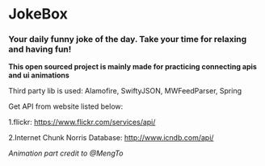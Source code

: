# JokeBox
### Your daily funny joke of the day. Take your time for relaxing and having fun!

**This open sourced project is mainly made for practicing connecting apis and ui animations**

Third party lib is used: Alamofire, SwiftyJSON, MWFeedParser, Spring

Get API from website listed below:

1.flickr: https://www.flickr.com/services/api/

2.Internet Chunk Norris Database: http://www.icndb.com/api/


*Animation part credit to @MengTo*
